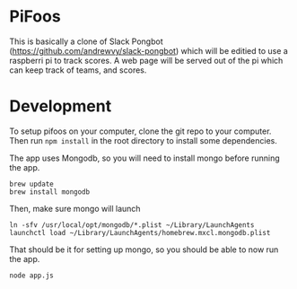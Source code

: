 # PiFoos
This is basically a clone of Slack Pongbot (https://github.com/andrewvy/slack-pongbot) which will be editied to use a raspberri pi to track scores.  A web page will be served out of the pi which can keep track of teams, and scores.


# Development
To setup pifoos on your computer, clone the git repo to your computer.  Then run ```npm install``` in the root directory to install some dependencies.  

The app uses Mongodb, so you will need to install mongo before running the app.

```
brew update
brew install mongodb
```

Then, make sure mongo will launch
```
ln -sfv /usr/local/opt/mongodb/*.plist ~/Library/LaunchAgents
launchctl load ~/Library/LaunchAgents/homebrew.mxcl.mongodb.plist
```

That should be it for setting up mongo, so you should be able to now run the app.

```
node app.js
```

